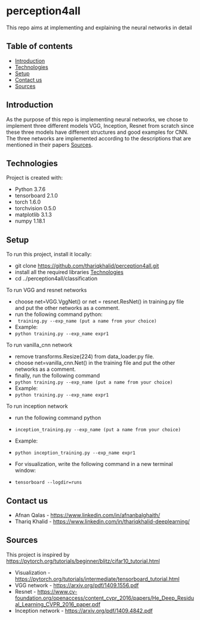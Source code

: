 # perception4all
This repo aims at implementing and explaining the neural networks in detail
## Table of contents
* [Introduction](#introduction)
* [Technologies](#technologies)
* [Setup](#setup)
* [Contact us](#contact-us)
* [Sources](#sources)

## Introduction
As the purpose of this repo is implementing neural networks, we chose to implement three different models VGG, Inception, Resnet from scratch since these three models have different structures and good examples for CNN. The three networks are implemented according to the descriptions that are mentioned in their papers [Sources](#sources). 

## Technologies
Project is created with:
* Python 3.7.6
* tensorboard 2.1.0  
* torch 1.6.0              
* torchvision 0.5.0 
* matplotlib 3.1.3 
* numpy 1.18.1 


## Setup
To run this project, install it locally:
* git clone https://github.com/thariqkhalid/perception4all.git
* install all the required libraries [Technologies](#technologies)
* cd ../perception4all/classification


To run VGG and resnet networks
* choose net=VGG.VggNet() or net = resnet.ResNet() in training.py file and put the other networks as a comment. 
* run the following command python: 
* ``` training.py --exp_name (put a name from your choice)```
* Example:  
* ```python training.py --exp_name expr1```

To run vanilla_cnn network  
* remove transforms.Resize(224) from data_loader.py file.
* choose net=vanilla_cnn.Net() in the training file and put the other networks as a comment. 
* finally, run the following command 
* ```python training.py --exp_name (put a name from your choice)```
* Example: 
* ```python training.py --exp_name expr1```

To run inception network 
* run the following command python 
* ```inception_training.py --exp_name (put a name from your choice)```
* Example: 
* ```python inception_training.py --exp_name expr1```

* For visualization, write the following command in a new terminal window:
* ```tensorboard --logdir=runs```

## Contact us
* Afnan Qalas - https://www.linkedin.com/in/afnanbalghaith/
* Thariq Khalid - https://www.linkedin.com/in/thariqkhalid-deeplearning/

## Sources
This project is inspired by https://pytorch.org/tutorials/beginner/blitz/cifar10_tutorial.html
- Visualization - https://pytorch.org/tutorials/intermediate/tensorboard_tutorial.html
- VGG network - https://arxiv.org/pdf/1409.1556.pdf
- Resnet - https://www.cv-foundation.org/openaccess/content_cvpr_2016/papers/He_Deep_Residual_Learning_CVPR_2016_paper.pdf
- Inception network - https://arxiv.org/pdf/1409.4842.pdf

